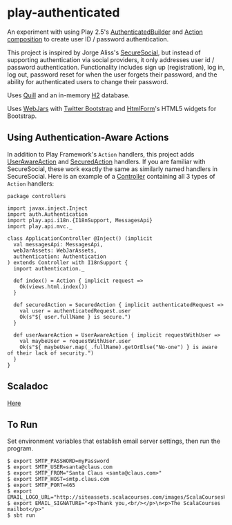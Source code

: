 # play-authenticated

An experiment with using Play 2.5's [AuthenticatedBuilder](https://www.playframework.com/documentation/2.5.x/api/scala/index.html#play.api.mvc.Security$$AuthenticatedBuilder) and
[Action composition](https://www.playframework.com/documentation/2.5.x/ScalaActionsComposition#Composing-actions)
to create user ID / password authentication.

This project is inspired by Jorge Aliss's [SecureSocial](http://www.securesocial.ws/), but instead of supporting 
authentication via social providers, it only addresses user id / password authentication.
Functionality includes sign up (registration), log in, log out, password reset for when the user forgets their password, 
and the ability for authenticated users to change their password.

Uses [Quill](http://getquill.io/) and an in-memory [H2](http://www.h2database.com/html/main.html) database.

Uses [WebJars](http://webjars.org/) with [Twitter Bootstrap](http://getbootstrap.com/) 
and [HtmlForm](https://github.com/mslinn/html-form-scala)'s HTML5 widgets for Bootstrap.

## Using Authentication-Aware Actions

In addition to Play Framework's `Action` handlers, this project adds 
[UserAwareAction](http://blog.mslinn.com/play-authenticated/latest/api/index.html#auth.Authentication@UserAwareAction(f:auth.RequestWithUser[play.api.mvc.AnyContent]=>play.api.mvc.Result):play.api.mvc.Action[play.api.mvc.AnyContent]) 
and [SecuredAction](http://blog.mslinn.com/play-authenticated/latest/api/index.html#auth.Authentication@SecuredAction) handlers.
If you are familiar with SecureSocial, these work exactly the same as similarly named handlers in SecureSocial. 
Here is an example of a [Controller](https://www.playframework.com/documentation/2.5.x/api/scala/index.html#play.api.mvc.Controller)
containing all 3 types of `Action` handlers:

```
package controllers

import javax.inject.Inject
import auth.Authentication
import play.api.i18n.{I18nSupport, MessagesApi}
import play.api.mvc._

class ApplicationController @Inject() (implicit
  val messagesApi: MessagesApi,
  webJarAssets: WebJarAssets,
  authentication: Authentication
) extends Controller with I18nSupport {
  import authentication._

  def index() = Action { implicit request =>
    Ok(views.html.index())
  }

  def securedAction = SecuredAction { implicit authenticatedRequest =>
    val user = authenticatedRequest.user
    Ok(s"${ user.fullName } is secure.")
  }

  def userAwareAction = UserAwareAction { implicit requestWithUser =>
    val maybeUser = requestWithUser.user
    Ok(s"${ maybeUser.map(_.fullName).getOrElse("No-one") } is aware of their lack of security.")
  }
}
```

## Scaladoc
[Here](http://mslinn.github.io/play-authenticated/latest/api/index.html)

## To Run
Set environment variables that establish email server settings, then run the program.

    $ export SMTP_PASSWORD=myPassword
    $ export SMTP_USER=santa@claus.com
    $ export SMTP_FROM="Santa Claus <santa@claus.com>"
    $ export SMTP_HOST=smtp.claus.com
    $ export SMTP_PORT=465
    $ export EMAIL_LOGO_URL="http://siteassets.scalacourses.com/images/ScalaCoursesHeadingLogo371x56.png"
    $ export EMAIL_SIGNATURE="<p>Thank you,<br/></p>\n<p>The ScalaCourses mailbot</p>"
    $ sbt run
